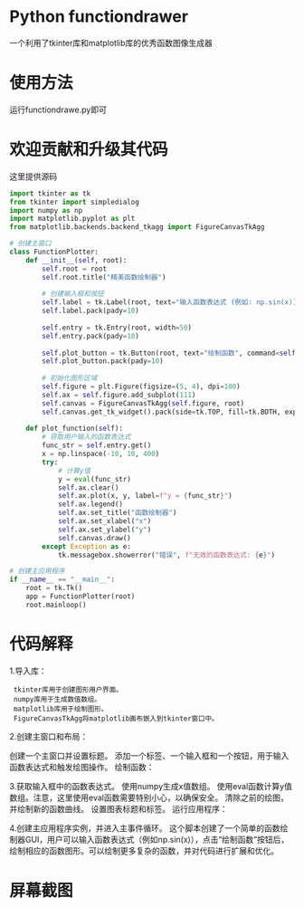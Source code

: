# Python functiondrawer
一个利用了tkinter库和matplotlib库的优秀函数图像生成器
# 使用方法
运行functiondrawe.py即可
# 欢迎贡献和升级其代码
这里提供源码

```python
import tkinter as tk
from tkinter import simpledialog
import numpy as np
import matplotlib.pyplot as plt
from matplotlib.backends.backend_tkagg import FigureCanvasTkAgg

# 创建主窗口
class FunctionPlotter:
    def __init__(self, root):
        self.root = root
        self.root.title("精美函数绘制器")
        
        # 创建输入框和按钮
        self.label = tk.Label(root, text="输入函数表达式 (例如: np.sin(x)):")
        self.label.pack(pady=10)
        
        self.entry = tk.Entry(root, width=50)
        self.entry.pack(pady=10)
        
        self.plot_button = tk.Button(root, text="绘制函数", command=self.plot_function)
        self.plot_button.pack(pady=10)
        
        # 初始化图形区域
        self.figure = plt.Figure(figsize=(5, 4), dpi=100)
        self.ax = self.figure.add_subplot(111)
        self.canvas = FigureCanvasTkAgg(self.figure, root)
        self.canvas.get_tk_widget().pack(side=tk.TOP, fill=tk.BOTH, expand=True)
    
    def plot_function(self):
        # 获取用户输入的函数表达式
        func_str = self.entry.get()
        x = np.linspace(-10, 10, 400)
        try:
            # 计算y值
            y = eval(func_str)
            self.ax.clear()
            self.ax.plot(x, y, label=f"y = {func_str}")
            self.ax.legend()
            self.ax.set_title("函数绘制器")
            self.ax.set_xlabel("x")
            self.ax.set_ylabel("y")
            self.canvas.draw()
        except Exception as e:
            tk.messagebox.showerror("错误", f"无效的函数表达式: {e}")

# 创建主应用程序
if __name__ == "__main__":
    root = tk.Tk()
    app = FunctionPlotter(root)
    root.mainloop()
```
# 代码解释
1.导入库：

     tkinter库用于创建图形用户界面。
     numpy库用于生成数值数组。
     matplotlib库用于绘制图形。
     FigureCanvasTkAgg将matplotlib画布嵌入到tkinter窗口中。
2.创建主窗口和布局：

创建一个主窗口并设置标题。
添加一个标签、一个输入框和一个按钮，用于输入函数表达式和触发绘图操作。
绘制函数：

3.获取输入框中的函数表达式。
使用numpy生成x值数组。
使用eval函数计算y值数组。注意，这里使用eval函数需要特别小心，以确保安全。
清除之前的绘图，并绘制新的函数曲线。
设置图表标题和标签。
运行应用程序：

4.创建主应用程序实例，并进入主事件循环。
这个脚本创建了一个简单的函数绘制器GUI，用户可以输入函数表达式（例如np.sin(x)），点击“绘制函数”按钮后，绘制相应的函数图形。可以绘制更多复杂的函数，并对代码进行扩展和优化。

# 屏幕截图
